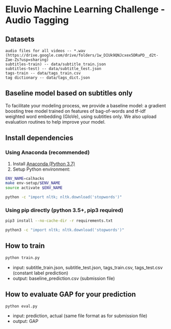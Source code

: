 # Eluvio Machine Learning Challenge - Audio Tagging

## Datasets
    
    audio files for all videos -- *.wav (https://drive.google.com/drive/folders/1w_DIUk9QNJcxex5DRaPD__d2t-Zae-Zs?usp=sharing)
    subtitles-train) -- data/subtitle_train.json
    subtitles-test) -- data/subtitle_test.json
    tags-train -- data/tags_train.csv
    tag dictionary -- data/tags_dict.json

## Baseline model based on subtitles only
    
To facilitate your modeling process, we provide a baseline model: a gradient boosting tree model trained on features of bag-of-words and tf-idf weighted word embedding (GloVe), using subtitles only. We also upload evaluation routines to help improve your model. 

## Install dependencies

### Using Anaconda (recommended)

1. Install [Anaconda (Python 3.7)](https://www.anaconda.com/download/#download)
2. Setup Python environment:
```bash
ENV_NAME=calhacks
make env-setup/$ENV_NAME
source activate $ENV_NAME

python -c "import nltk; nltk.download('stopwords')"
```

### Using pip directly (python 3.5+, pip3 required)
```bash 
pip3 install --no-cache-dir -r requirements.txt

python3 -c "import nltk; nltk.download('stopwords')"
```
    
## How to train
```bash
python train.py
```
* input: subtitle_train.json, subtitle_test.json, tags_train.csv, tags_test.csv (constant label prediction)
* output: baseline_prediction.csv (submission file)
        
## How to evaluate GAP for your prediction 
```bash
python eval.py
```
* input: prediction, actual (same file format as for submission file) 
* output: GAP 
    
